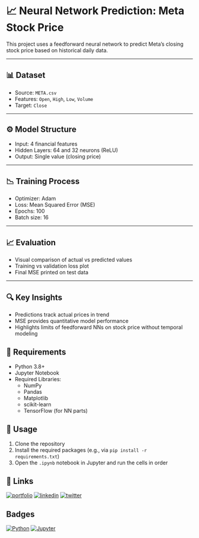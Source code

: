 # 📈 Neural Network Prediction: Meta Stock Price

This project uses a feedforward neural network to predict Meta’s closing stock price based on historical daily data.

---

## 📊 Dataset

- Source: `META.csv`
- Features: `Open`, `High`, `Low`, `Volume`
- Target: `Close`

---

## ⚙️ Model Structure

- Input: 4 financial features
- Hidden Layers: 64 and 32 neurons (ReLU)
- Output: Single value (closing price)

---

## 📉 Training Process

- Optimizer: Adam
- Loss: Mean Squared Error (MSE)
- Epochs: 100
- Batch size: 16

---

## 📈 Evaluation

- Visual comparison of actual vs predicted values
- Training vs validation loss plot
- Final MSE printed on test data

---

## 🔍 Key Insights

- Predictions track actual prices in trend
- MSE provides quantitative model performance
- Highlights limits of feedforward NNs on stock price without temporal modeling

## 🧰 Requirements

- Python 3.8+
- Jupyter Notebook
- Required Libraries:
  - NumPy
  - Pandas
  - Matplotlib
  - scikit-learn
  - TensorFlow (for NN parts)
## 🚀 Usage

1. Clone the repository
2. Install the required packages (e.g., via `pip install -r requirements.txt`)
3. Open the `.ipynb` notebook in Jupyter and run the cells in order

## 🔗 Links
[![portfolio](https://img.shields.io/badge/my_portfolio-000?style=for-the-badge&logo=ko-fi&logoColor=white)](https://www.datascienceportfol.io/KehindeAromona)
[![linkedin](https://img.shields.io/badge/linkedin-0A66C2?style=for-the-badge&logo=linkedin&logoColor=white)](https://www.linkedin.com/in/kehinde-gabriel-aromona-808578119/)
[![twitter](https://img.shields.io/badge/twitter-1DA1F2?style=for-the-badge&logo=twitter&logoColor=white)](https://twitter.com/kennycrown7)


## Badges
[![Python](https://img.shields.io/badge/Python-3.8%2B-blue.svg)](https://www.python.org/)
[![Jupyter](https://img.shields.io/badge/Jupyter-Notebook-orange.svg)](https://jupyter.org/)

